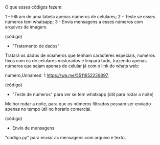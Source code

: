 O que esses códigos fazem:

1  - Filtram de uma tabela apenas números de celulares;
2  - Teste se esses números tem whatsapp;
3  - Envia mensagens a esses números com arquivos de imagem.


(código)
- "Tratamento de dados"

Tratará os dados de núsmeros que tenham caracteres especiais, numeros fixos com os de celulares misturados e limpará tudo,
trazendo apenas números que sejam apenas de celular já com o link do whats web:

numero,Unnamed: 1
https://wa.me/5511952236897,



(código)
- "Teste de números" para ver se tem whatsapp (útil para rodar a noite) 

Melhor rodar a noite, para que os números filtrados possam ser enviado apenas no tempo útil no horário comercial.




(código)
- Envio de mensagens 

"codigo.py" para enviar as mensagens com arquivo e texto.
